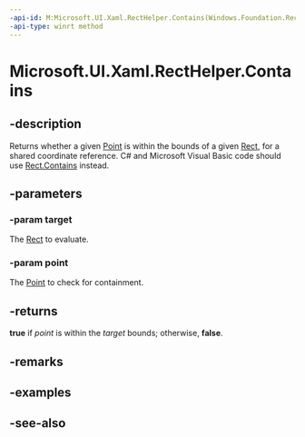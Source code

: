 ```yaml
---
-api-id: M:Microsoft.UI.Xaml.RectHelper.Contains(Windows.Foundation.Rect,Windows.Foundation.Point)
-api-type: winrt method
---
```


<!-- Method syntax
public bool Contains(Windows.Foundation.Rect target, Windows.Foundation.Point point)
-->

# Microsoft.UI.Xaml.RectHelper.Contains

## -description

Returns whether a given [Point](/uwp/api/windows.foundation.point) is within the bounds of a given [Rect](/uwp/api/windows.foundation.rect), for a shared coordinate reference. C# and Microsoft Visual Basic code should use [Rect.Contains](/dotnet/api/windows.foundation.rect.contains) instead.

## -parameters

### -param target

The [Rect](/uwp/api/windows.foundation.rect) to evaluate.

### -param point

The [Point](/uwp/api/windows.foundation.point) to check for containment.

## -returns

**true** if *point* is within the *target* bounds; otherwise, **false**.

## -remarks

## -examples

## -see-also
